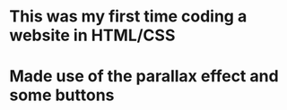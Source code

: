# This was my first time coding a website in HTML/CSS
# Made use of the parallax effect and some buttons 
